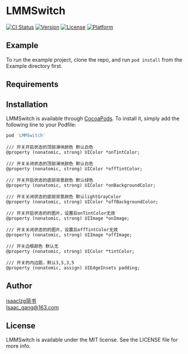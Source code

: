 # LMMSwitch

[![CI Status](https://img.shields.io/travis/isaaclzg/LMMSwitch.svg?style=flat)](https://travis-ci.org/isaaclzg/LMMSwitch)
[![Version](https://img.shields.io/cocoapods/v/LMMSwitch.svg?style=flat)](https://cocoapods.org/pods/LMMSwitch)
[![License](https://img.shields.io/cocoapods/l/LMMSwitch.svg?style=flat)](https://cocoapods.org/pods/LMMSwitch)
[![Platform](https://img.shields.io/cocoapods/p/LMMSwitch.svg?style=flat)](https://cocoapods.org/pods/LMMSwitch)

## Example

To run the example project, clone the repo, and run `pod install` from the Example directory first.

## Requirements

## Installation

LMMSwitch is available through [CocoaPods](https://cocoapods.org). To install
it, simply add the following line to your Podfile:

```ruby
pod 'LMMSwitch'
```

```
/// 开关开启状态的顶部滑块颜色 默认白色
@property (nonatomic, strong) UIColor *onTintColor;

/// 开关关闭状态的顶部滑块颜色 默认白色
@property (nonatomic, strong) UIColor *offTintColor;

/// 开关开启状态的底部背景颜色 默认绿色
@property (nonatomic, strong) UIColor *onBackgroundColor;

/// 开关关闭状态的底部背景颜色 默认lightGrayColor
@property (nonatomic, strong) UIColor *offBackgroundColor;

/// 开关开启状态的的图片，设置后onTintColor无效
@property (nonatomic, strong) UIImage *onImage;

/// 开关关闭状态的的图片，设置后offTintColor无效
@property (nonatomic, strong) UIImage *offImage;

/// 开关边框颜色 默认无
@property (nonatomic, strong) UIColor *tintColor;

/// 开关的内边距，默认3,5,3,5
@property (nonatomic, assign) UIEdgeInsets padding;
```

## Author

[isaaclzg简书](https://www.jianshu.com/u/7e1b920cdac1)  
Isaac_gang@163.com

## License

LMMSwitch is available under the MIT license. See the LICENSE file for more info.
